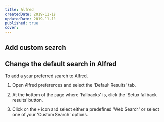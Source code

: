 ```yaml
---
title: Alfred
createdDate: 2019-11-19
updatedDate: 2019-11-19
published: true
cover:
---
```


## Add custom search

## Change the default search in Alfred

To add a your preferred search to Alfred.

1. Open Alfred preferences and select the 'Default Results' tab.

1. At the bottom of the page where 'Fallbacks' is, click the 'Setup
   fallback results' button.

1. Click on the `+` icon and select either a predefined 'Web Search'
   or select one of your 'Custom Search' options.
